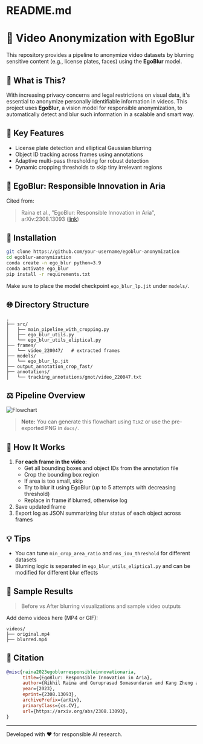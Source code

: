 # README.md

# 🎥 Video Anonymization with EgoBlur

This repository provides a pipeline to anonymize video datasets by blurring sensitive content (e.g., license plates, faces) using the **EgoBlur** model.

## 🔎 What is This?
With increasing privacy concerns and legal restrictions on visual data, it's essential to anonymize personally identifiable information in videos. This project uses **EgoBlur**, a vision model for responsible anonymization, to automatically detect and blur such information in a scalable and smart way.

## 🤯 Key Features
- License plate detection and elliptical Gaussian blurring
- Object ID tracking across frames using annotations
- Adaptive multi-pass thresholding for robust detection
- Dynamic cropping thresholds to skip tiny irrelevant regions

## 📅 EgoBlur: Responsible Innovation in Aria
Cited from:
> Raina et al., "EgoBlur: Responsible Innovation in Aria", arXiv:2308.13093 ([link](https://arxiv.org/abs/2308.13093))

## 🚀 Installation
```bash
git clone https://github.com/your-username/egoblur-anonymization
cd egoblur-anonymization
conda create -n ego_blur python=3.9
conda activate ego_blur
pip install -r requirements.txt
```

Make sure to place the model checkpoint `ego_blur_lp.jit` under `models/`.

## 🌐 Directory Structure
```
.
├── src/
│   ├── main_pipeline_with_cropping.py
│   ├── ego_blur_utils.py
│   └── ego_blur_utils_eliptical.py
├── frames/
│   └── video_220047/   # extracted frames
├── models/
│   └── ego_blur_lp.jit
├── output_annotation_crop_fast/
├── annotations/
│   └── tracking_annotations/gmot/video_220047.txt
```

## ⚖️ Pipeline Overview
![Flowchart](docs/blurring_pipeline.png)

> **Note:** You can generate this flowchart using `TikZ` or use the pre-exported PNG in `docs/`.

## 🔢 How It Works
1. **For each frame in the video**:
   - Get all bounding boxes and object IDs from the annotation file
   - Crop the bounding box region
   - If area is too small, skip
   - Try to blur it using EgoBlur (up to 5 attempts with decreasing threshold)
   - Replace in frame if blurred, otherwise log
2. Save updated frame
3. Export log as JSON summarizing blur status of each object across frames

## 💡 Tips
- You can tune `min_crop_area_ratio` and `nms_iou_threshold` for different datasets
- Blurring logic is separated in `ego_blur_utils_eliptical.py` and can be modified for different blur effects

## 🎥 Sample Results
> Before vs After blurring visualizations and sample video outputs

Add demo videos here (MP4 or GIF):
```
videos/
├── original.mp4
├── blurred.mp4
```

## 🔗 Citation
```bibtex
@misc{raina2023egoblurresponsibleinnovationaria,
      title={EgoBlur: Responsible Innovation in Aria}, 
      author={Nikhil Raina and Guruprasad Somasundaram and Kang Zheng and Sagar Miglani and Steve Saarinen and Jeff Meissner and Mark Schwesinger and Luis Pesqueira and Ishita Prasad and Edward Miller and Prince Gupta and Mingfei Yan and Richard Newcombe and Carl Ren and Omkar M Parkhi},
      year={2023},
      eprint={2308.13093},
      archivePrefix={arXiv},
      primaryClass={cs.CV},
      url={https://arxiv.org/abs/2308.13093}, 
}
```

---

Developed with ❤️ for responsible AI research.
